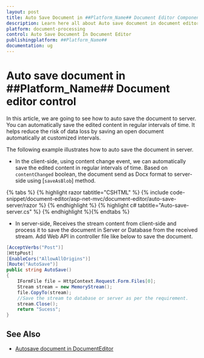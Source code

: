 ```yaml
---
layout: post
title: Auto Save Document in ##Platform_Name## Document Editor Component | Syncfusion
description: Learn here all about Auto save document in document editor in Syncfusion ##Platform_Name## Document Editor component of syncfusion and more.
platform: document-processing
control: Auto Save Document In Document Editor
publishingplatform: ##Platform_Name##
documentation: ug
---
```



# Auto save document in ##Platform_Name## Document editor control

In this article, we are going to see how to auto save the document to server. You can automatically save the edited content in regular intervals of time. It helps reduce the risk of data loss by saving an open document automatically at customized intervals.

The following example illustrates how to auto save the document in server.

* In the client-side, using content change event, we can automatically save the edited content in regular intervals of time. Based on `contentChanged` boolean, the document send as Docx format to server-side using [`saveAsBlob`] method.


{% tabs %}
{% highlight razor tabtitle="CSHTML" %}
{% include code-snippet/document-editor/asp-net-mvc/document-editor/auto-save-server/razor %}
{% endhighlight %}
{% highlight c# tabtitle="Auto-save-server.cs" %}
{% endhighlight %}{% endtabs %}



* In server-side, Receives the stream content from client-side and process it to save the document in Server or Database from the received stream. Add Web API in controller file like below to save the document.

```c#
[AcceptVerbs("Post")]
[HttpPost]
[EnableCors("AllowAllOrigins")]
[Route("AutoSave")]
public string AutoSave()
{
    IFormFile file = HttpContext.Request.Form.Files[0];
    Stream stream = new MemoryStream();    
    file.CopyTo(stream);
    //Save the stream to database or server as per the requirement.
    stream.Close();
    return "Sucess";
}
```

## See Also
* [Autosave document in DocumentEditor](../how-to/auto-save-document-in-document-editor)
